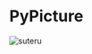 # PyPicture
![suteru](https://github.com/user-attachments/assets/d047812e-4e02-4a20-997f-7ae1b7a828da)
